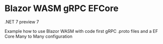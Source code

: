 # Blazor WASM gRPC EFCore

.NET 7 preview 7

Example how to use Blazor WASM with code first gRPC .proto files and a EF Core Many to Many configuration
